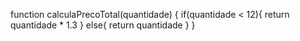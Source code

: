 function calculaPrecoTotal(quantidade) {
  if(quantidade < 12){
    return quantidade * 1.3
  }
  else{
    return quantidade 
  }
}